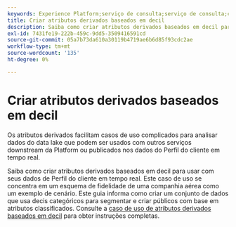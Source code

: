 ```yaml
---
keywords: Experience Platform;serviço de consulta;serviço de consulta;consulta;decis;atributos derivados;
title: Criar atributos derivados baseados em decil
description: Saiba como criar atributos derivados baseados em decil para usar com seus dados de Perfil de cliente em tempo real com base em um esquema de fidelidade de linha aérea como exemplo de cenário.
exl-id: 7431fe19-222b-459c-9dd5-3509416591cd
source-git-commit: 05a7b73da610a30119b4719ae6b6d85f93cdc2ae
workflow-type: tm+mt
source-wordcount: '135'
ht-degree: 0%

---
```


# Criar atributos derivados baseados em decil

Os atributos derivados facilitam casos de uso complicados para analisar dados do data lake que podem ser usados com outros serviços downstream da Platform ou publicados nos dados do Perfil do cliente em tempo real.

Saiba como criar atributos derivados baseados em decil para usar com seus dados de Perfil do cliente em tempo real. Este caso de uso se concentra em um esquema de fidelidade de uma companhia aérea como um exemplo de cenário. Este guia informa como criar um conjunto de dados que usa decis categóricos para segmentar e criar públicos com base em atributos classificados. Consulte a [caso de uso de atributos derivados baseados em decil](../../use-cases/deciles-use-case.md) para obter instruções completas.
